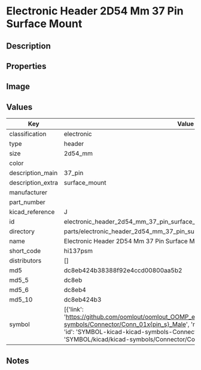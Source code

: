 # Electronic Header 2D54 Mm 37 Pin Surface Mount

## Description

## Properties


## Image


## Values

| Key | Value |
| --- | --- |
| classification | electronic |
| type | header |
| size | 2d54_mm |
| color |  |
| description_main | 37_pin |
| description_extra | surface_mount |
| manufacturer |  |
| part_number |  |
| kicad_reference | J |
| id | electronic_header_2d54_mm_37_pin_surface_mount |
| directory | parts/electronic_header_2d54_mm_37_pin_surface_mount |
| name | Electronic Header 2D54 Mm 37 Pin Surface Mount |
| short_code | hi137psm |
| distributors | [] |
| md5 | dc8eb424b38388f92e4ccd00800aa5b2 |
| md5_5 | dc8eb |
| md5_6 | dc8eb4 |
| md5_10 | dc8eb424b3 |
| symbol | [{'link': 'https://github.com/oomlout/oomlout_OOMP_eda_V2/tree/main/SYMBOL/kicad/kicad-symbols/Connector/Conn_01x{pin_s}_Male', 'name': 'Connector : Conn_01x37_Male', 'id': 'SYMBOL-kicad-kicad-symbols-Connector-Conn_01x37_Male', 'directory': 'SYMBOL/kicad/kicad-symbols/Connector/Conn_01x37_Male/'}] |

## Notes

